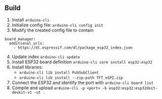 ## Build
1. Install `arduino-cli`
2. Initialize config file: `arduino-cli config init`
3. Modify the created config file to contain 
```
board_manager:
  additional_urls:
    - https://dl.espressif.com/dl/package_esp32_index.json
```
4. Update index `arduino-cli update`
5. Install ESP32 board definition `arduino-cli core install esp32:esp32`
6. Install libraries:
    - `arduino-cli lib install PubSubClient`
	- `arduino-cli lib install --zip-path TFT_eSPI.zip`
7. Connect the ESP32 and identify the port with `arduino-cli board list`
8. Compile and upload `arduino-cli -p <port> -b esp32:esp32:esp32doit-devkit-v1 -ut .`
